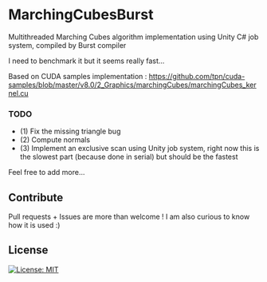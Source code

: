 # MarchingCubesBurst

Multithreaded Marching Cubes algorithm implementation using Unity C# job system, compiled by Burst compiler

I need to benchmark it but it seems really fast...

Based on CUDA samples implementation : https://github.com/tpn/cuda-samples/blob/master/v8.0/2_Graphics/marchingCubes/marchingCubes_kernel.cu

### TODO
- (1) Fix the missing triangle bug
- (2) Compute normals
- (3) Implement an exclusive scan using Unity job system, right now this is the slowest part (because done in serial) but should be the fastest

Feel free to add more...

## Contribute

Pull requests + Issues are more than welcome ! I am also curious to know how it is used :)

## License

[![License: MIT](https://img.shields.io/badge/License-MIT-yellow.svg)](https://opensource.org/licenses/MIT)
